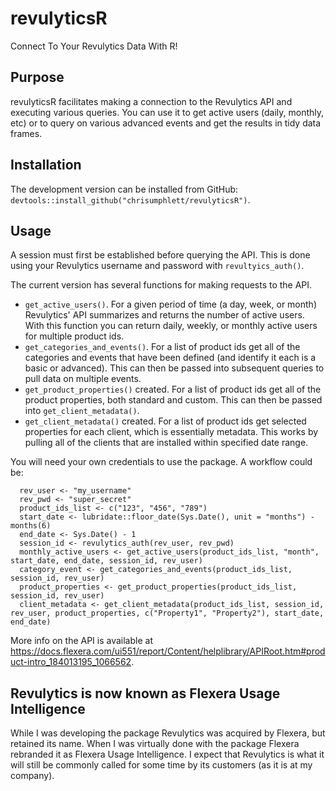 # revulyticsR
Connect To Your Revulytics Data With R!

## Purpose
revulyticsR facilitates making a connection to the Revulytics API and executing various queries. You can use it to get active users (daily, monthly, etc) or to query on various advanced events and get the results in tidy data frames.

## Installation
The development version can be installed from GitHub: `devtools::install_github("chrisumphlett/revulyticsR")`.

## Usage
A session must first be established before querying the API. This is done using your Revulytics username and password with `revultyics_auth()`.

The current version has several functions for making requests to the API.

* `get_active_users()`. For a given period of time (a day, week, or month) Revulytics' API summarizes and returns the number of active users. With this function you can return daily, weekly, or monthly active users for multiple product ids.
* `get_categories_and_events()`. For a list of product ids get all of the categories and events that have been defined (and identify it each is a basic or advanced). This can then be passed into subsequent queries to pull data on multiple events.
* `get_product_properties()` created. For a list of product ids get all of the product properties, both standard and custom. This can then be passed into `get_client_metadata()`.
* `get_client_metadata()` created. For a list of product ids get selected properties for each client, which is essentially metadata.  This works by pulling all of the clients that are installed within specified date range.

You will need your own credentials to use the package. A workflow could be:

```
  rev_user <- "my_username"
  rev_pwd <- "super_secret"
  product_ids_list <- c("123", "456", "789")
  start_date <- lubridate::floor_date(Sys.Date(), unit = "months") - months(6)
  end_date <- Sys.Date() - 1
  session_id <- revulytics_auth(rev_user, rev_pwd)
  monthly_active_users <- get_active_users(product_ids_list, "month", start_date, end_date, session_id, rev_user)
  category_event <- get_categories_and_events(product_ids_list, session_id, rev_user)
  product_properties <- get_product_properties(product_ids_list, session_id, rev_user)
  client_metadata <- get_client_metadata(product_ids_list, session_id, rev_user, product_properties, c("Property1", "Property2"), start_date, end_date)
```

More info on the API is available at https://docs.flexera.com/ui551/report/Content/helplibrary/APIRoot.htm#product-intro_184013195_1066562.

## Revulytics is now known as Flexera Usage Intelligence

While I was developing the package Revulytics was acquired by Flexera, but retained its name. When I was virtually done with the package Flexera rebranded it as Flexera Usage Intelligence. I expect that Revulytics is what it will still be commonly called for some time by its customers (as it is at my company).